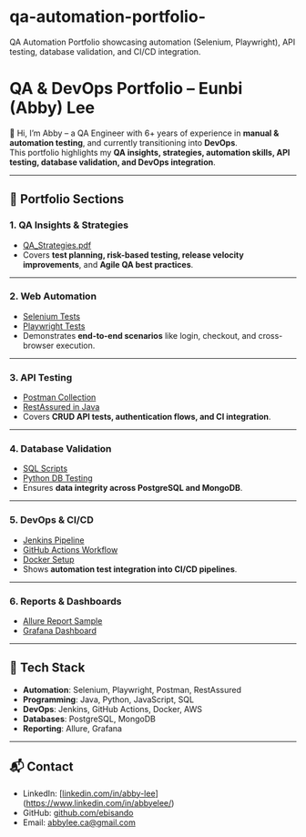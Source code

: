 # qa-automation-portfolio-
QA Automation Portfolio showcasing automation (Selenium, Playwright), API testing, database validation, and CI/CD integration.

# QA & DevOps Portfolio – Eunbi (Abby) Lee

👋 Hi, I’m Abby – a QA Engineer with 6+ years of experience in **manual & automation testing**, and currently transitioning into **DevOps**.  
This portfolio highlights my **QA insights, strategies, automation skills, API testing, database validation, and DevOps integration**.

---

## 📌 Portfolio Sections

### 1. QA Insights & Strategies
- [QA_Strategies.pdf](qa-strategies/QA_Strategies.pdf)  
- Covers **test planning, risk-based testing, release velocity improvements**, and **Agile QA best practices**.

---

### 2. Web Automation
- [Selenium Tests](selenium-tests/)  
- [Playwright Tests](playwright-tests/)  
- Demonstrates **end-to-end scenarios** like login, checkout, and cross-browser execution.

---

### 3. API Testing
- [Postman Collection](api-testing/postman_collection.json)  
- [RestAssured in Java](api-testing/restassured/UserAPITest.java)  
- Covers **CRUD API tests, authentication flows, and CI integration**.

---

### 4. Database Validation
- [SQL Scripts](db-validation/sql/validate_orders.sql)  
- [Python DB Testing](db-validation/python/db_test.py)  
- Ensures **data integrity across PostgreSQL and MongoDB**.

---

### 5. DevOps & CI/CD
- [Jenkins Pipeline](devops-ci-cd/Jenkinsfile)  
- [GitHub Actions Workflow](devops-ci-cd/github-actions.yml)  
- [Docker Setup](devops-ci-cd/docker-compose.yml)  
- Shows **automation test integration into CI/CD pipelines**.

---

### 6. Reports & Dashboards
- [Allure Report Sample](reports/allure-report-sample/)  
- [Grafana Dashboard](reports/grafana-dashboard.png)  

---

## 🚀 Tech Stack
- **Automation**: Selenium, Playwright, Postman, RestAssured  
- **Programming**: Java, Python, JavaScript, SQL  
- **DevOps**: Jenkins, GitHub Actions, Docker, AWS  
- **Databases**: PostgreSQL, MongoDB  
- **Reporting**: Allure, Grafana  

---

## 📬 Contact
- LinkedIn: [[linkedin.com/in/abby-lee](#)](https://www.linkedin.com/in/abbyelee/)   
- GitHub: [github.com/ebisando](#)  
- Email: abbylee.ca@gmail.com

